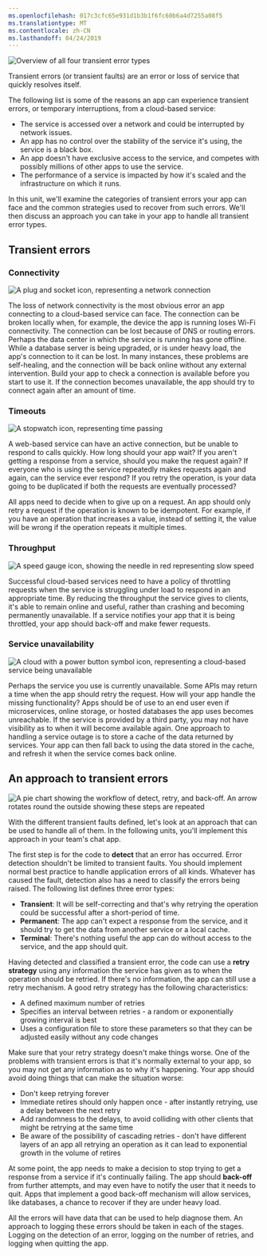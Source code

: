 ```yaml
---
ms.openlocfilehash: 017c3cfc65e931d1b3b1f6fc60b6a4d7255a08f5
ms.translationtype: MT
ms.contentlocale: zh-CN
ms.lasthandoff: 04/24/2019
---
```

![Overview of all four transient error types](../media/2-transient-errors.png)

Transient errors (or transient faults) are an error or loss of service that quickly resolves itself.

The following list is some of the reasons an app can experience transient errors, or temporary interruptions, from a cloud-based service:

- The service is accessed over a network and could be interrupted by network issues.
- An app has no control over the stability of the service it's using, the service is a black box.
- An app doesn't have exclusive access to the service, and competes with possibly millions of other apps to use the service.
- The performance of a service is impacted by how it's scaled and the infrastructure on which it runs.

In this unit, we'll examine the categories of transient errors your app can face and the common strategies used to recover from such errors. We'll then discuss an approach you can take in your app to handle all transient error types.

## <a name="transient-errors"></a>Transient errors

### <a name="connectivity"></a>Connectivity

![A plug and socket icon, representing a network connection](../media/2-connectivity.png)

The loss of network connectivity is the most obvious error an app connecting to a cloud-based service can face. The connection can be broken locally when, for example, the device the app is running loses Wi-Fi connectivity. The connection can be lost because of DNS or routing errors. Perhaps the data center in which the service is running has gone offline. While a database server is being upgraded, or is under heavy load, the app's connection to it can be lost. In many instances, these problems are self-healing, and the connection will be back online without any external intervention. Build your app to check a connection is available before you start to use it. If the connection becomes unavailable, the app should try to connect again after an amount of time.

### <a name="timeouts"></a>Timeouts

![A stopwatch icon, representing time passing](../media/2-timeouts.png)

A web-based service can have an active connection, but be unable to respond to calls quickly. How long should your app wait? If you aren't getting a response from a service, should you make the request again? If everyone who is using the service repeatedly makes requests again and again, can the service ever respond? If you retry the operation, is your data going to be duplicated if both the requests are eventually processed?

All apps need to decide when to give up on a request. An app should only retry a request if the operation is known to be idempotent. For example, if you have an operation that increases a value, instead of setting it, the value will be wrong if the operation repeats it multiple times.

### <a name="throughput"></a>Throughput

![A speed gauge icon, showing the needle in red representing slow speed](../media/2-throughput.png)

Successful cloud-based services need to have a policy of throttling requests when the service is struggling under load to respond in an appropriate time. By reducing the throughput the service gives to clients, it's able to remain online and useful, rather than crashing and becoming permanently unavailable. If a service notifies your app that it is being throttled, your app should back-off and make fewer requests.

### <a name="service-unavailability"></a>Service unavailability
![A cloud with a power button symbol icon, representing a cloud-based service being unavailable](../media/2-unavailable.png)

Perhaps the service you use is currently unavailable. Some APIs may return a time when the app should retry the request. How will your app handle the missing functionality? Apps should be of use to an end user even if microservices, online storage, or hosted databases the app uses becomes unreachable. If the service is provided by a third party, you may not have visibility as to when it will become available again. One approach to handling a service outage is to store a cache of the data returned by services. Your app can then fall back to using the data stored in the cache, and refresh it when the service comes back online.

## <a name="an-approach-to-transient-errors"></a>An approach to transient errors

![A pie chart showing the workflow of detect, retry, and back-off. An arrow rotates round the outside showing these steps are repeated](../media/2-approach.png)

With the different transient faults defined, let's look at an approach that can be used to handle all of them. In the following units, you'll implement this approach in your team's chat app.

The first step is for the code to **detect** that an error has occurred. Error detection shouldn't be limited to transient faults. You should implement normal best practice to handle application errors of all kinds. Whatever has caused the fault, detection also has a need to classify the errors being raised. The following list defines three error types:

- **Transient**: It will be self-correcting and that's why retrying the operation could be successful after a short-period of time.
- **Permanent**: The app can't expect a response from the service, and it should try to get the data from another service or a local cache.
- **Terminal**: There's nothing useful the app can do without access to the service, and the app should quit.

Having detected and classified a transient error, the code can use a **retry strategy** using any information the service has given as to when the operation should be retried. If there's no information, the app can still use a retry mechanism. A good retry strategy has the following characteristics:

- A defined maximum number of retries
- Specifies an interval between retries - a random or exponentially growing interval is best
- Uses a configuration file to store these parameters so that they can be adjusted easily without any code changes

Make sure that your retry strategy doesn't make things worse. One of the problems with transient errors is that it's normally external to your app, so you may not get any information as to why it's happening. Your app should avoid doing things that can make the situation worse:

- Don't keep retrying forever
- Immediate retires should only happen once -  after instantly retrying, use a delay between the next retry
- Add randomness to the delays, to avoid colliding with other clients that might be retrying at the same time
- Be aware of the possibility of cascading retries - don't have different layers of an app all retrying an operation as it can lead to exponential growth in the volume of retires

At some point, the app needs to make a decision to stop trying to get a response from a service if it's continually failing. The app should **back-off** from further attempts, and may even have to notify the user that it needs to quit. Apps that implement a good back-off mechanism will allow services, like databases, a chance to recover if they are under heavy load.

All the errors will have data that can be used to help diagnose them. An approach to logging these errors should be taken in each of the stages. Logging on the detection of an error, logging on the number of retries, and logging when quitting the app. 